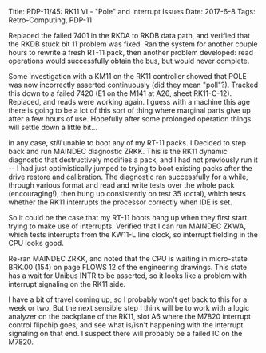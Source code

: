 Title: PDP-11/45: RK11 VI - "Pole" and Interrupt Issues
Date: 2017-6-8
Tags: Retro-Computing, PDP-11

Replaced the failed 7401 in the RKDA to RKDB data path, and verified that the RKDB stuck bit 11 problem was
fixed.  Ran the system for another couple hours to rewrite a fresh RT-11 pack, then another problem developed:
read operations would successfully obtain the bus, but would never complete.

Some investigation with a KM11 on the RK11 controller showed that POLE was now incorrectly asserted
continuously (did they mean "poll"?). Tracked this down to a failed 7420 (E1 on the M141 at A26, sheet
RK11-C-12). Replaced, and reads were working again. I guess with a machine this age there is going to be a
lot of this sort of thing where marginal parts give up after a few hours of use.  Hopefully after some
prolonged operation things will settle down a little bit...

In any case, *still* unable to boot any of my RT-11 packs.  I Decided to step back and run MAINDEC diagnostic
ZRKK. This is the RK11 dynamic diagnostic that destructively modifies a pack, and I had not previously run it
-- I had just optimistically jumped to trying to boot existing packs after the drive restore and calibration.
The diagnostic ran successfully for a while, through various format and read and write tests over the whole
pack (encouraging!), then hung up consistently on test 35 (octal), which tests whether the RK11 interrupts
the processor correctly when IDE is set.

So it could be the case that my RT-11 boots hang up when they first start trying to make use of interrupts.
Verified that I can run MAINDEC ZKWA, which tests interrupts from the KW11-L line clock, so interrupt
fielding in the CPU looks good.

Re-ran MAINDEC ZRKK, and noted that the CPU is waiting in micro-state BRK.00 (154) on page FLOWS 12 of the
engineering drawings. This state has a wait for Unibus INTR to be asserted, so it looks like a problem with
interrupt signaling on the RK11 side.

I have a bit of travel coming up, so I probably won't get back to this for a week or two. But the next
sensible step I think will be to work with a logic analyzer on the backplane of the RK11, slot A6 where the
M7820 interrupt control flipchip goes, and see what is/isn't happening with the interrupt signaling on that
end. I suspect there will probably be a failed IC on the M7820.
